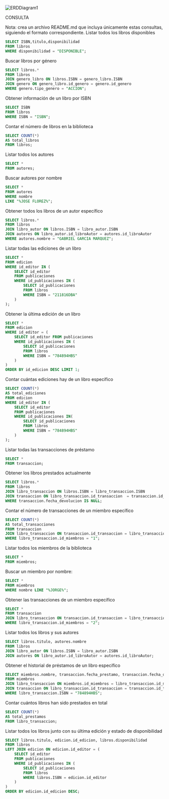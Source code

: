 ![ERDDiagram1](https://github.com/user-attachments/assets/9f8344df-66c4-483f-94c7-d05db6fc0ba4)


CONSULTA

Nota: crea un archivo README.md que incluya únicamente estas consultas, siguiendo
el formato correspondiente.
Listar todos los libros disponibles
```sql
SELECT ISBN,titulo,disponibilidad
FROM libros 
WHERE disponibilidad = "DISPONIBLE";
```
Buscar libros por género
```sql
SELECT libros.*
FROM libros
JOIN genero_libro ON libros.ISBN = genero_libro.ISBN
JOIN genero ON genero_libro.id_genero = genero.id_genero
WHERE genero.tipo_genero = "ACCION";
```
Obtener información de un libro por ISBN
```sql
SELECT ISBN 
FROM libros
WHERE ISBN = "ISBN";
```
Contar el número de libros en la biblioteca
```sql
SELECT COUNT(*)
AS total_libros 
FROM libros;
```
Listar todos los autores
```sql
SELECT *
FROM autores;
```
Buscar autores por nombre
```sql
SELECT *
FROM autores
WHERE nombre
LIKE "%JOSE FLOREZ%";
```
Obtener todos los libros de un autor específico
```sql
SELECT libros.*
FROM libros
JOIN libro_autor ON libros.ISBN = libro_autor.ISBN
JOIN autores ON libro_autor.id_libroAutor = autores.id_libroAutor
WHERE autores.nombre = "GABRIEL GARCIA MARQUEZ";
```
Listar todas las ediciones de un libro
```sql
SELECT *
FROM edicion
WHERE id_editor IN (
    SELECT id_editor
    FROM publicaciones
    WHERE id_publicaciones IN (
        SELECT id_publicaciones
        FROM libros
        WHERE ISBN = "211816DBA"
    )
);
```
Obtener la última edición de un libro
```sql
SELECT *
FROM edicion
WHERE id_editor = (
    SELECT id_editor FROM publicaciones
    WHERE id_publicaciones IN (
        SELECT id_publicaciones 
        FROM libros
        WHERE ISBN = "784894HBS"
    )
)
ORDER BY id_edicion DESC LIMIT 1;
```
Contar cuántas ediciones hay de un libro específico
```sql
SELECT COUNT(*)
AS total_ediciones
FROM edicion
WHERE id_editor IN (
    SELECT id_editor
    FROM publicaciones
    WHERE id_publicaciones IN(
        SELECT id_publicaciones
        FROM libros
        WHERE ISBN = "784894HBS"
    )
);
```
Listar todas las transacciones de préstamo
```sql
SELECT *
FROM transaccion;
```
Obtener los libros prestados actualmente
```sql
SELECT libros.*
FROM libros
JOIN libro_transaccion ON libros.ISBN = libro_transaccion.ISBN
JOIN transaccion ON libro_transaccion.id_transaccion  = transaccion.id_transaccion
WHERE transaccion.fecha_devolucion IS NULL;
```
Contar el número de transacciones de un miembro específico
```sql
SELECT COUNT(*)
AS total_transacciones
FROM transaccion
JOIN libro_transaccion ON transaccion.id_transaccion = libro_transaccion.id_transaccion
WHERE libro_transaccion.id_miembros = "1";
```
Listar todos los miembros de la biblioteca
```sql
SELECT *
FROM miembros;
```
Buscar un miembro por nombre:
```sql
SELECT *
FROM miembros
WHERE nombre LIKE "%JORGE%";
```
Obtener las transacciones de un miembro específico
```sql
SELECT *
FROM transaccion
JOIN libro_transaccion ON transaccion.id_transaccion = libro_transaccion.id_transaccion
WHERE libro_transaccion.id_miembros = "2";
```
Listar todos los libros y sus autores
```sql
SELECT libros.titulo, autores.nombre
FROM libros
JOIN libro_autor ON libros.ISBN = libro_autor.ISBN
JOIN autores ON libro_autor.id_libroAutor = autores.id_libroAutor;
```
Obtener el historial de préstamos de un libro específico
```sql
SELECT miembros.nombre, transaccion.fecha_prestamo, transaccion.fecha_devolucion
FROM miembros
JOIN libro_transaccion ON miembros.id_miembros = libro_transaccion.id_miembros
JOIN transaccion ON libro_transaccion.id_transaccion = transaccion.id_transaccion
WHERE libro_transaccion.ISBN = "784894HBS";
```
Contar cuántos libros han sido prestados en total
```sql
SELECT COUNT(*)
AS total_prestamos 
FROM libro_transaccion;
```
Listar todos los libros junto con su última edición y estado de disponibilidad
```sql
SELECT libros.titulo, edicion.id_edicion, libros.disponibilidad
FROM libros
LEFT JOIN edicion ON edicion.id_editor = (
    SELECT id_editor
    FROM publicaciones
    WHERE id_publicaciones IN (
        SELECT id_publicaciones
        FROM libros
        WHERE libros.ISBN = edicion.id_editor
    )
)
ORDER BY edicion.id_edicion DESC;
